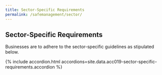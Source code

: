 ```yaml
---
title: Sector-Specific Requirements
permalink: /safemanagement/sector/
---
```


## Sector-Specific Requirements

Businesses are to adhere to the sector-specific guidelines as stipulated below.

{% include accordion.html accordions=site.data.acc019-sector-specific-requirements.accordion %}